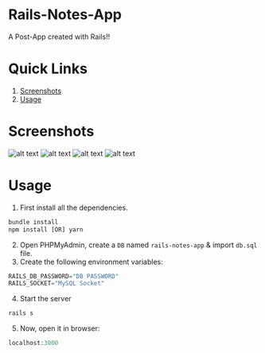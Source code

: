 # Rails-Notes-App
A Post-App created with Rails!!

# Quick Links
1. [Screenshots](#screenshots)
2. [Usage](#usage)

# Screenshots
![alt text](https://raw.githubusercontent.com/yTakkar/Rails-Notes-App/master/screenshots/Snap%202017-09-15%20at%2020.52.14.png)
![alt text](https://raw.githubusercontent.com/yTakkar/Rails-Notes-App/master/screenshots/Snap%202017-09-15%20at%2020.52.25.png)
![alt text](https://raw.githubusercontent.com/yTakkar/Rails-Notes-App/master/screenshots/Snap%202017-09-15%20at%2020.58.56.png)
![alt text](https://raw.githubusercontent.com/yTakkar/Rails-Notes-App/master/screenshots/Snap%202017-09-15%20at%2020.53.58.png)

# Usage
1. First install all the dependencies.
```javascript
bundle install
npm install [OR] yarn
```
2. Open PHPMyAdmin, create a `DB` named `rails-notes-app` & import `db.sql` file.
3. Create the following environment variables:
```javascript
RAILS_DB_PASSWORD="DB PASSWORD"
RAILS_SOCKET="MySQL Socket"
```
4. Start the server
```javascript
rails s
```
5. Now, open it in browser:
```javascript
localhost:3000
```
